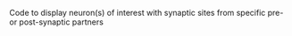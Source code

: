 Code to display neuron(s) of interest with synaptic sites from specific pre- or post-synaptic partners
